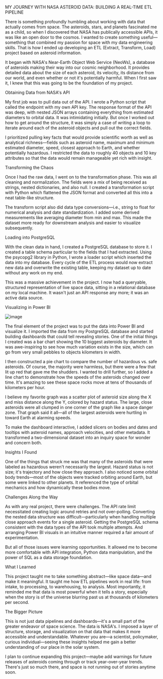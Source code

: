 MY JOURNEY WITH NASA ASTEROID DATA: BUILDING A REAL-TIME ETL PIPELINE

There is something profoundly humbling about working with data that actually comes from space. The asteroids, stars, and planets fascinated me as a child, so when I discovered that NASA has publically accessible APIs, it was like an open door to the cosmos. I wanted to create something useful—something that combined my passion for space with my data engineering skills. That is how I ended up developing an ETL (Extract, Transform, Load) project based on asteroid information.

It began with NASA's Near-Earth Object Web Service (NeoWs), a database of asteroids making their way into our cosmic neighborhood. It provides detailed data about the size of each asteroid, its velocity, its distance from our world, and even whether or not it's potentially harmful. When I first saw it, I knew that this was going to be the foundation of my project.

Obtaining Data from NASA's API

My first job was to pull data out of the API. I wrote a Python script that called the endpoint with my own API key. The response format of the API was deep, with nested JSON arrays containing everything from estimated diameters to orbital data. It was intimidating initially. But once I worked out how to get around the structure, it was simply a case of writing a loop to iterate around each of the asteroid objects and pull out the correct fields.

I prioritized pulling key facts that would provide scientific worth as well as analytical richness—fields such as asteroid name, maximum and minimum estimated diameter, speed, closest approach to Earth, and whether potentially hazardous. I restricted the data to roughly 40 objects and 10 key attributes so that the data would remain manageable yet rich with insight.

Transforming the Chaos

Once I had the raw data, I went on to the transformation phase. This was all cleaning and normalization. The fields were a mix of being received as strings, nested dictionaries, and also null. I created a transformation script with Python which flattened the JSON format and converted all this into a neat table-like structure.

The transform script also did data type conversions—i.e., string to float for numerical analysis and date standardization. I added some derived measurements like averaging diameter from min and max. This made the dataset more ready for downstream analysis and easier to visualize subsequently.




Loading into PostgreSQL

With the clean data in hand, I created a PostgreSQL database to store it. I created a table schema particular to the fields that I had extracted. Using the psycopg2 library in Python, I wrote a loader script which inserted the data into my database. Every cycle of the ETL process would now extract new data and overwrite the existing table, keeping my dataset up to date without any work on my end.

This was a massive achievement in the project. I now had a queryable, structured representation of live space data, sitting in a relational database on my local machine. It wasn't just an API response any more; it was an active data source.

Visualizing in Power BI

![image](https://github.com/user-attachments/assets/06d38b07-5d5b-4a3c-8081-4d53ba95b9af)

 
The final element of the project was to put the data into Power BI and visualize it. I imported the data from my PostgreSQL database and started building dashboards that could tell revealing stories. One of the initial things I created was a bar chart showing the 10 biggest asteroids by diameter. It was awe-inspiring to see how much variation exists in the size, which can go from very small pebbles to objects kilometers in width.

I then constructed a pie chart to compare the number of hazardous vs. safe asteroids. Of course, the majority were harmless, but there were a few that lit up red that gave me the shudders. I wanted to drill further, so I added a line chart to demonstrate how the speeds of the asteroids changed over time. It's amazing to see these space rocks move at tens of thousands of kilometers per hour.

I believe my favorite graph was a scatter plot of asteroid size along the X and miss distance along the Y, colored by hazard status. The large, close asteroids were all clumped in one corner of the graph like a space danger zone. That graph said it all—all of the largest asteroids were hurtling in toward Earth at alarming speeds.

To make the dashboard interactive, I added slicers on bodies and dates and tooltips with asteroid names, approach velocities, and other metadata. It transformed a two-dimensional dataset into an inquiry space for wonder and concern both.

Insights I Found

One of the things that struck me was that many of the asteroids that were labeled as hazardous weren't necessarily the largest. Hazard status is not size; it's trajectory and how close they approach. I also noticed some orbital body trends—most of the objects were tracked orbiting around Earth, but some were linked to other planets. It referenced the type of orbital mechanics and how dynamically these bodies move.



Challenges Along the Way

As with any real project, there were challenges. The API rate limit necessitated creating logic around retries and not over-polling. Converting the nested data structure was difficult—particularly when handling multiple close approach events for a single asteroid. Getting the PostgreSQL schema consistent with the data types of the API took multiple attempts. And arranging Power BI visuals in an intuitive manner required a fair amount of experimentation.

But all of those issues were learning opportunities. It allowed me to become more comfortable with API integration, Python data manipulation, and the power of SQL as a data storage foundation.

What I Learned

This project taught me to take something abstract—like space data—and make it meaningful. It taught me how ETL pipelines work in real life: from intake, to processing, to warehousing, to analysis. Most importantly, it reminded me that data is most powerful when it tells a story, especially when the story is of the universe blurring past us at thousands of kilometers per second.

The Bigger Picture

This is not just data pipelines and dashboards—it's a small part of the greater endeavor of space science. The data is NASA's. I imposed a layer of structure, storage, and visualization on that data that makes it more accessible and understandable. Whatever you are—a scientist, policymaker, curious individual—seeing these insights helped me gain a better understanding of our place in the solar system.

I plan to continue expanding this project—maybe add warnings for future releases of asteroids coming through or track year-over-year trends. There's just so much there, and space is not running out of stories anytime soon.
